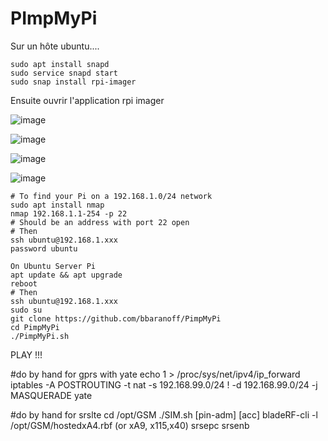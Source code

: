 # PImpMyPi

Sur un hôte ubuntu....

```console 
sudo apt install snapd
sudo service snapd start
sudo snap install rpi-imager
```

Ensuite ouvrir l'application rpi imager


![image](https://user-images.githubusercontent.com/37385191/115163883-f37f7380-a0ab-11eb-916b-cf4fdf9df612.png)

![image](https://user-images.githubusercontent.com/37385191/115163869-d3e84b00-a0ab-11eb-8f7a-f55fb8813f49.png)

![image](https://user-images.githubusercontent.com/37385191/115163893-06924380-a0ac-11eb-8869-6c52f778adc6.png)

![image](https://user-images.githubusercontent.com/37385191/116073934-561ad580-a691-11eb-8dee-6dc9136a7c34.png)


```console
# To find your Pi on a 192.168.1.0/24 network
sudo apt install nmap
nmap 192.168.1.1-254 -p 22
# Should be an address with port 22 open
# Then
ssh ubuntu@192.168.1.xxx
password ubuntu

On Ubuntu Server Pi
apt update && apt upgrade 
reboot
# Then
ssh ubuntu@192.168.1.xxx
sudo su
git clone https://github.com/bbaranoff/PimpMyPi
cd PimpMyPi
./PimpMyPi.sh
```

PLAY !!!

#do by hand for gprs with yate
echo 1 > /proc/sys/net/ipv4/ip_forward
iptables -A POSTROUTING -t nat -s 192.168.99.0/24 ! -d 192.168.99.0/24 -j MASQUERADE
yate


#do by hand for srslte
cd /opt/GSM
./SIM.sh [pin-adm] [acc]
bladeRF-cli -l /opt/GSM/hostedxA4.rbf (or xA9, x115,x40)
srsepc
srsenb

